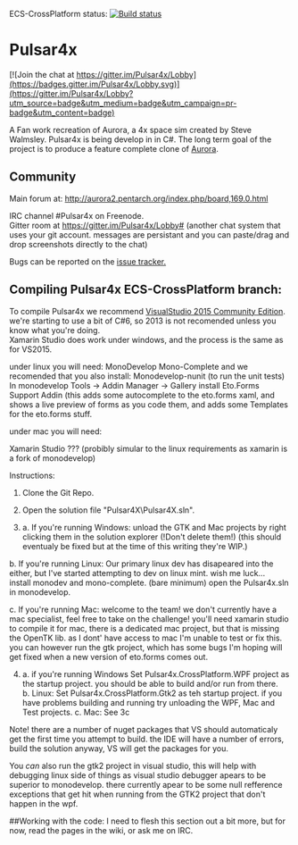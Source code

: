 ECS-CrossPlatform status: [![Build status](https://ci.appveyor.com/api/projects/status/owpp4y7ruyn0skm1/branch/ECS-CrossPlatform?svg=true)](https://ci.appveyor.com/project/intercross21/pulsar4x/branch/ECS-CrossPlatform)
# Pulsar4x

[![Join the chat at https://gitter.im/Pulsar4x/Lobby](https://badges.gitter.im/Pulsar4x/Lobby.svg)](https://gitter.im/Pulsar4x/Lobby?utm_source=badge&utm_medium=badge&utm_campaign=pr-badge&utm_content=badge)

A Fan work recreation of Aurora, a 4x space sim created by Steve Walmsley. Pulsar4x is being develop in in C#. The long term goal of the project is to produce a feature complete clone of [Aurora](http://aurora2.pentarch.org/index.php).

## Community

Main forum at: http://aurora2.pentarch.org/index.php/board,169.0.html

IRC channel #Pulsar4x on Freenode.  
Gitter room at https://gitter.im/Pulsar4x/Lobby# (another chat system that uses your git account. messages are persistant and you can paste/drag and drop screenshots directly to the chat)  

Bugs can be reported on the [issue tracker.](https://github.com/Pulsar4xDevs/Pulsar4x/issues)

## Compiling Pulsar4x ECS-CrossPlatform branch:

To compile Pulsar4x we recommend [VisualStudio 2015 Community Edition](https://www.visualstudio.com/downloads/download-visual-studio-vs). we're starting to use a bit of C#6, so 2013 is not recomended unless you know what you're doing.  
Xamarin Studio does work under windows, and the process is the same as for VS2015.

under linux you will need:
MonoDevelop
Mono-Complete
and we recomended that you also install:
Monodevelop-nunit (to run the unit tests)
In monodevelop Tools -> Addin Manager -> Gallery 
install Eto.Forms Support Addin (this adds some autocomplete to the eto.forms xaml, and shows a live preview of forms as you code them, and adds some Templates for the eto.forms stuff. 

under mac you will need:

Xamarin Studio
??? (probibly simular to the linux requirements as xamarin is a fork of monodevelop)


Instructions:

1. Clone the Git Repo.

2. Open the solution file "Pulsar4X\Pulsar4X.sln".

3. a. If you're running Windows: unload the GTK and Mac projects by right clicking them in the solution explorer (!Don't delete them!) (this should eventualy  be fixed but at the time of this writing they're WIP.)
  
 b. If you're running Linux: Our primary linux dev has disapeared into the either, but I've started attempting to dev on linux mint. wish me luck...  
install monodev and mono-complete. (bare minimum)
open the Pulsar4x.sln in monodevelop.  

 c. If you're running Mac: welcome to the team! we don't currently have a mac specialist, feel free to take on the challenge!
you'll need xamarin studio to compile it for mac, there is a dedicated mac project, but that is missing the OpenTK lib. as I dont' have access to mac I'm unable to test or fix this. you can however run the gtk project, which has some bugs I'm hoping will get fixed when a new version of eto.forms comes out.

4. a. if you're running Windows Set Pulsar4x.CrossPlatform.WPF project as the startup project. you should be able to build and/or run from there.   
 b. Linux: Set Pulsar4x.CrossPlatform.Gtk2 as teh startup project. if you have problems building and running try unloading the WPF, Mac and Test projects.
 c. Mac:  See 3c

Note! there are a number of nuget packages that VS should automaticaly get the first time you attempt to build. 
the IDE will have a number of errors, build the solution anyway, VS will get the packages for you.

You *can* also run the gtk2 project in visual studio, this will help with debugging linux side of things as visual studio debugger apears to be superior to monodevelop. there currently apear to be some null refference exceptions that get hit when running from the GTK2 project that don't happen in the wpf. 

##Working with the code:
I need to flesh this section out a bit more, but for now, read the pages in the wiki, or ask me on IRC.
